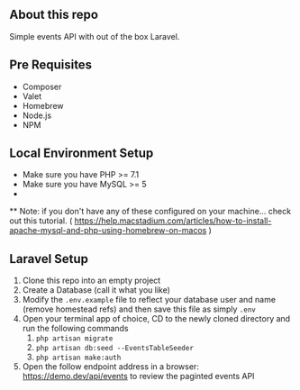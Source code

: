 ## About this repo

Simple events API with out of the box Laravel. 


## Pre Requisites

 - Composer
 - Valet
 - Homebrew
 - Node.js
 - NPM

## Local Environment Setup 

 - Make sure you have PHP >= 7.1
 - Make sure you have MySQL >= 5
 - 
** Note: if you don't have any of these configured on your machine... check out this tutorial.
( https://help.macstadium.com/articles/how-to-install-apache-mysql-and-php-using-homebrew-on-macos )


## Laravel Setup 

1. Clone this repo into an empty project
2. Create a Database (call it what you like)
3. Modify the `.env.example` file to reflect your database user and name (remove homestead refs) and then save this file as simply `.env` 
4. Open your terminal app of choice, CD to the newly cloned directory and run the following commands
	1. `php artisan migrate`
	2. `php artisan db:seed --EventsTableSeeder`	
	3. `php artisan make:auth`
5. Open the follow endpoint address in a browser: https://demo.dev/api/events to review the paginted events API